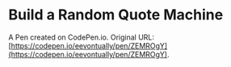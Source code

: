 # Build a Random Quote Machine

A Pen created on CodePen.io. Original URL: [https://codepen.io/eevontually/pen/ZEMROgY](https://codepen.io/eevontually/pen/ZEMROgY).

